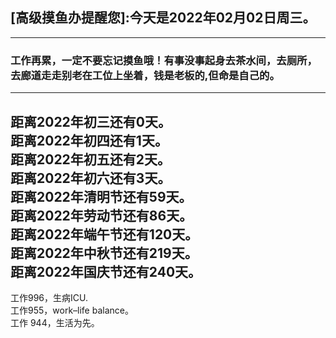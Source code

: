 ## [高级摸鱼办提醒您]:今天是2022年02月02日周三。
---
### 工作再累，一定不要忘记摸鱼哦！有事没事起身去茶水间，去厕所，去廊道走走别老在工位上坐着，钱是老板的,但命是自己的。
---
距离2022年初三还有0天。  
距离2022年初四还有1天。  
距离2022年初五还有2天。  
距离2022年初六还有3天。  
距离2022年清明节还有59天。  
距离2022年劳动节还有86天。  
距离2022年端午节还有120天。  
距离2022年中秋节还有219天。  
距离2022年国庆节还有240天。  
---
工作996，生病ICU.  
工作955，work–life balance。  
工作 944，生活为先。